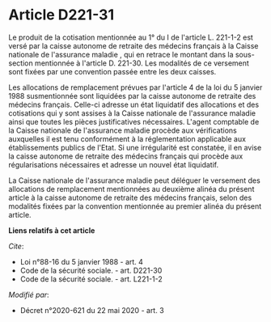 # Article D221-31

Le produit de la cotisation mentionnée au 1° du I de l'article L. 221-1-2 est versé par la caisse autonome de retraite des
médecins français à la Caisse nationale de l'assurance maladie   , qui en retrace le montant dans la sous-section mentionnée
à l'article D. 221-30. Les modalités de ce versement sont fixées par une convention passée entre les deux caisses. 

Les allocations de remplacement prévues par l'article 4 de la loi du 5 janvier 1988 susmentionnée sont liquidées par la
caisse autonome de retraite des médecins français. Celle-ci adresse un état liquidatif des allocations et des cotisations qui
y sont assises à la Caisse nationale de l'assurance maladie   ainsi que toutes les pièces justificatives nécessaires. L'agent
comptable de la Caisse nationale de l'assurance maladie   procède aux vérifications auxquelles il est tenu conformément à la
réglementation applicable aux établissements publics de l'Etat. Si une irrégularité est constatée, il en avise la caisse
autonome de retraite des médecins français qui procède aux régularisations nécessaires et adresse un nouvel état liquidatif. 

La Caisse nationale de l'assurance maladie   peut déléguer le versement des allocations de remplacement mentionnées au
deuxième alinéa du présent article à la caisse autonome de retraite des médecins français, selon des modalités fixées par la
convention mentionnée au premier alinéa du présent article.

**Liens relatifs à cet article**

_Cite_:

  - Loi n°88-16 du 5 janvier 1988 - art. 4
  - Code de la sécurité sociale. - art. D221-30
  - Code de la sécurité sociale. - art. L221-1-2

_Modifié par_:

  - Décret n°2020-621 du 22 mai 2020 - art. 3
